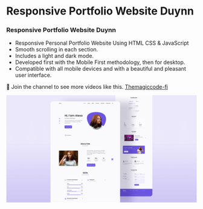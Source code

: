 # Responsive Portfolio Website Duynn
### Responsive Portfolio Website Duynn

- Responsive Personal Portfolio Website Using HTML CSS & JavaScript
- Smooth scrolling in each section.
- Includes a light and dark mode.
- Developed first with the Mobile First methodology, then for desktop.
- Compatible with all mobile devices and with a beautiful and pleasant user interface.

💙 Join the channel to see more videos like this. [Themagiccode-fi](https://www.youtube.com/@themagiccode-fi)

![preview img](/preview.png)
